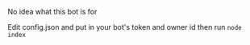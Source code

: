 No idea what this bot is for

Edit config.json and put in your bot's token and owner id
then run `node index`
